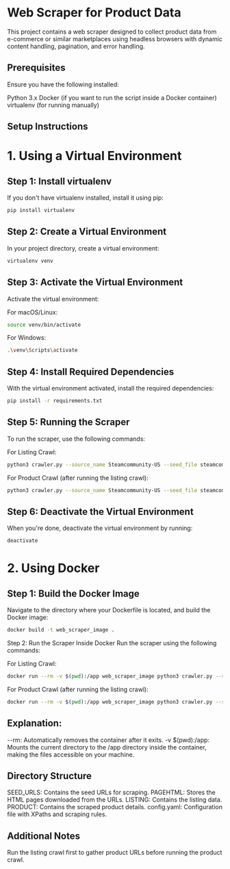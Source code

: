 # Web Scraper for Product Data
This project contains a web scraper designed to collect product data from e-commerce or similar marketplaces using headless browsers with dynamic content handling, pagination, and error handling.

## Prerequisites
Ensure you have the following installed:

Python 3.x
Docker (if you want to run the script inside a Docker container)
virtualenv (for running manually)
## Setup Instructions
# 1. Using a Virtual Environment
## Step 1: Install virtualenv
If you don't have virtualenv installed, install it using pip:

```Bash
pip install virtualenv
```
## Step 2: Create a Virtual Environment
In your project directory, create a virtual environment:

```Bash
virtualenv venv
```
## Step 3: Activate the Virtual Environment
Activate the virtual environment:

For macOS/Linux:

```Bash
source venv/bin/activate
```
For Windows:

```Bash
.\venv\Scripts\activate
```
## Step 4: Install Required Dependencies
With the virtual environment activated, install the required dependencies:

```Bash
pip install -r requirements.txt
```
## Step 5: Running the Scraper
To run the scraper, use the following commands:

For Listing Crawl:

```Bash
python3 crawler.py --source_name Steamcommunity-US --seed_file steamcommunity_listing_seed.json --threads 1 --no_pages 50 --crawl_type listing
```
For Product Crawl (after running the listing crawl):

```Bash
python3 crawler.py --source_name Steamcommunity-US --seed_file steamcommunity_us_listing_data_20240914.json --threads 1 --no_pages 3 --crawl_type product
```
## Step 6: Deactivate the Virtual Environment
When you're done, deactivate the virtual environment by running:

```Bash
deactivate
```
# 2. Using Docker
## Step 1: Build the Docker Image
Navigate to the directory where your Dockerfile is located, and build the Docker image:

```Bash
docker build -t web_scraper_image .
```
Step 2: Run the Scraper Inside Docker
Run the scraper using the following commands:

For Listing Crawl:

```Bash
docker run --rm -v $(pwd):/app web_scraper_image python3 crawler.py --source_name Steamcommunity-US --seed_file steamcommunity_listing_seed.json --threads 1 --no_pages 50 --crawl_type listing
```
For Product Crawl (after running the listing crawl):

```Bash
docker run --rm -v $(pwd):/app web_scraper_image python3 crawler.py --source_name Steamcommunity-US --seed_file steamcommunity_us_listing_data_20240914.json --threads 1 --no_pages 3 --crawl_type product
```
## Explanation:
 --rm: Automatically removes the container after it exits.
 -v $(pwd):/app: Mounts the current directory to the /app directory inside the container, making the files accessible on your machine.
## Directory Structure
 SEED_URLS: Contains the seed URLs for scraping.
 PAGEHTML: Stores the HTML pages downloaded from the URLs.
 LISTING: Contains the listing data.
 PRODUCT: Contains the scraped product details.
 config.yaml: Configuration file with XPaths and scraping rules.
## Additional Notes
Run the listing crawl first to gather product URLs before running the product crawl.
